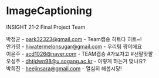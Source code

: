 # ImageCaptioning
 INSIGHT 21-2 Final Project Team
 
 박정균 - park32323@gmail.com - Team캡숑 히트다 히트~!  
 안가영 - hiwatermelonsugar@gmail.com - 우리팀 짱이에요  
 이윤주 - acd1026@naver.com - TEAM캡숑 #가보자고 #선팔맞팔  
 오성주 - dhtjdwn98@u.sogang.ac.kr - 이렇게 하는거 맞나요?  
 박희진 - heejinsara@gmail.com - 열심히 해봅시당!  
